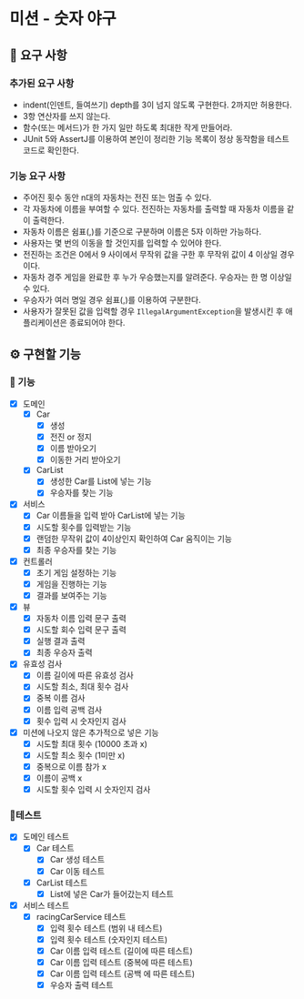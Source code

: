 
# 미션 - 숫자 야구
## 🎯 요구 사항
### 추가된 요구 사항
- indent(인덴트, 들여쓰기) depth를 3이 넘지 않도록 구현한다. 2까지만 허용한다.
- 3항 연산자를 쓰지 않는다.
- 함수(또는 메서드)가 한 가지 일만 하도록 최대한 작게 만들어라.
- JUnit 5와 AssertJ를 이용하여 본인이 정리한 기능 목록이 정상 동작함을 테스트 코드로 확인한다.

### 기능 요구 사항
- 주어진 횟수 동안 n대의 자동차는 전진 또는 멈출 수 있다.
- 각 자동차에 이름을 부여할 수 있다. 전진하는 자동차를 출력할 때 자동차 이름을 같이 출력한다.
- 자동차 이름은 쉼표(,)를 기준으로 구분하며 이름은 5자 이하만 가능하다.
- 사용자는 몇 번의 이동을 할 것인지를 입력할 수 있어야 한다.
- 전진하는 조건은 0에서 9 사이에서 무작위 값을 구한 후 무작위 값이 4 이상일 경우이다.
- 자동차 경주 게임을 완료한 후 누가 우승했는지를 알려준다. 우승자는 한 명 이상일 수 있다.
- 우승자가 여러 명일 경우 쉼표(,)를 이용하여 구분한다.
- 사용자가 잘못된 값을 입력할 경우 `IllegalArgumentException`을 발생시킨 후 애플리케이션은 종료되어야 한다.


## ⚙ 구현할 기능

### 🚀 기능
- [x] 도메인
  - [x] Car
    - [x] 생성
    - [x] 전진 or 정지
    - [x] 이름 받아오기
    - [x] 이동한 거리 받아오기
  - [x] CarList
    - [x] 생성한 Car를 List에 넣는 기능
    - [x] 우승자를 찾는 기능
- [x] 서비스
  - [x] Car 이름들을 입력 받아 CarList에 넣는 기능
  - [x] 시도할 횟수를 입력받는 기능
  - [x] 랜덤한 무작위 값이 4이상인지 확인하여 Car 움직이는 기능
  - [x] 최종 우승자를 찾는 기능
- [x] 컨트롤러
  - [x] 초기 게임 설정하는 기능
  - [x] 게임을 진행하는 기능
  - [x] 결과를 보여주는 기능
- [x] 뷰
  - [x] 자동차 이름 입력 문구 출력
  - [x] 시도할 회수 입력 문구 출력
  - [x] 실행 결과 출력
  - [x] 최종 우승자 출력
- [x] 유효성 검사
  - [x] 이름 길이에 따른 유효성 검사
  - [x] 시도할 최소, 최대 횟수 검사
  - [x] 중복 이름 검사
  - [x] 이름 입력 공백 검사
  - [x] 횟수 입력 시 숫자인지 검사
- [x] 미션에 나오지 않은 추가적으로 넣은 기능
  - [x] 시도할 최대 횟수 (10000 초과 x)
  - [x] 시도할 최소 횟수 (1미만 x)
  - [x] 중복으로 이름 참가 x
  - [x] 이름이 공백 x
  - [x] 시도할 횟수 입력 시 숫자인지 검사

### 🎫테스트
- [x] 도메인 테스트
  - [x] Car 테스트
    - [x] Car 생성 테스트
    - [x] Car 이동 테스트
  - [x] CarList 테스트
    - [x] List에 넣은 Car가 들어갔는지 테스트
- [x] 서비스 테스트
  - [x] racingCarService 테스트
    - [x] 입력 횟수 테스트 (범위 내 테스트)
    - [x] 입력 횟수 테스트 (숫자인지 테스트)
    - [x] Car 이름 입력 테스트 (길이에 따른 테스트)
    - [x] Car 이름 입력 테스트 (중복에 따른 테스트)
    - [x] Car 이름 입력 테스트 (공백 에 따른 테스트)
    - [x] 우승자 출력 테스트